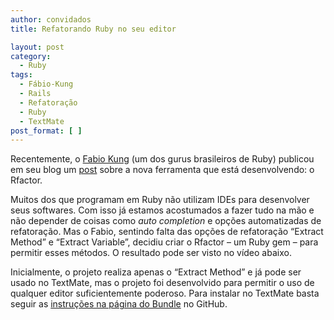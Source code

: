 ```yaml
---
author: convidados
title: Refatorando Ruby no seu editor

layout: post
category:
  - Ruby
tags:
  - Fábio-Kung
  - Rails
  - Refatoração
  - Ruby
  - TextMate
post_format: [ ]
---
```

Recentemente, o [Fabio Kung][1] (um dos gurus brasileiros de Ruby) publicou em seu blog um [post][2] sobre a nova ferramenta que está desenvolvendo: o Rfactor. 

Muitos dos que programam em Ruby não utilizam IDEs para desenvolver seus softwares. Com isso já estamos acostumados a fazer tudo na mão e não depender de coisas como *auto completion* e opções automatizadas de refatoração. Mas o Fabio, sentindo falta das opções de refatoração “Extract Method” e “Extract Variable”, decidiu criar o Rfactor – um Ruby gem – para permitir esses métodos. O resultado pode ser visto no vídeo abaixo. 



Inicialmente, o projeto realiza apenas o “Extract Method” e já pode ser usado no TextMate, mas o projeto foi desenvolvido para permitir o uso de qualquer editor suficientemente poderoso. Para instalar no TextMate basta seguir as [instruções na página do Bundle][3] no GitHub. 















 [1]: http://fabiokung.com/ "Fabio Kung"
 [2]: http://fabiokung.com/2009/02/04/rfactor-ruby-refactoring-for-your-loved-editor/ "post"
 [3]: http://github.com/fabiokung/rfactor-tmbundle/tree/master "instruções na página do Bundle"





